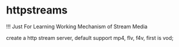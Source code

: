 httpstreams
===========


!!! Just For Learning Working Mechanism of Stream Media 

create a http stream server, default support mp4, flv, f4v, first is vod;


